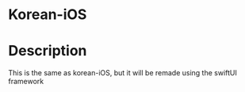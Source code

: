 # Korean-iOS

# Description
This is the same as korean-iOS, but it will be remade using the swiftUI framework
